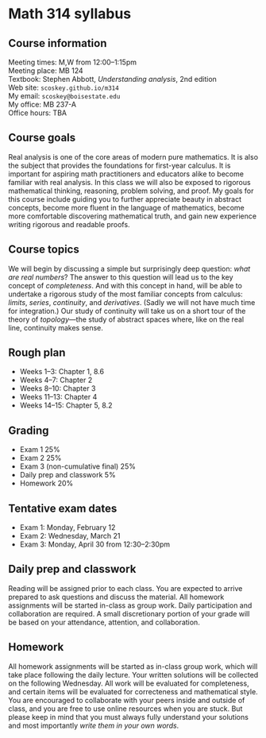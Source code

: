 # Math 314 syllabus

## Course information

Meeting times: M,W from 12:00&ndash;1:15pm  
Meeting place: MB 124  
Textbook: Stephen Abbott, *Understanding analysis*, 2nd edition  
Web site: `scoskey.github.io/m314`  
My email: `scoskey@boisestate.edu`  
My office: MB 237-A  
Office hours: TBA

## Course goals

Real analysis is one of the core areas of modern pure mathematics. It is also the subject that provides the foundations for first-year calculus. It is important for aspiring math practitioners and educators alike to become familiar with real analysis. In this class we will also be exposed to rigorous mathematical thinking, reasoning, problem solving, and proof. My goals for this course include guiding you to further appreciate beauty in abstract concepts, become more fluent in the language of mathematics, become more comfortable discovering mathematical truth, and gain new experience writing rigorous and readable proofs.

## Course topics

We will begin by discussing a simple but surprisingly deep question: *what are real numbers*? The answer to this question will lead us to the key concept of *completeness*. And with this concept in hand, will be able to undertake a rigorous study of the most familiar concepts from calculus: *limits*, *series*, *continuity*, and *derivatives*. (Sadly we will not have much time for integration.) Our study of continuity will take us on a short tour of the theory of *topology*&mdash;the study of abstract spaces where, like on the real line, continuity makes sense.

## Rough plan

* Weeks 1&ndash;3: Chapter 1, 8.6
* Weeks 4&ndash;7: Chapter 2
* Weeks 8&ndash;10: Chapter 3
* Weeks 11&ndash;13: Chapter 4
* Weeks 14&ndash;15: Chapter 5, 8.2

## Grading

* Exam 1 25%
* Exam 2 25%
* Exam 3 (non-cumulative final) 25%
* Daily prep and classwork 5%
* Homework 20%

## Tentative exam dates

* Exam 1: Monday, February 12
* Exam 2: Wednesday, March 21
* Exam 3: Monday, April 30 from 12:30&ndash;2:30pm

## Daily prep and classwork

Reading will be assigned prior to each class. You are expected to arrive prepared to ask questions and discuss the material. All homework assignments will be started in-class as group work. Daily participation and collaboration are required. A small discretionary portion of your grade will be based on your attendance, attention, and collaboration.

## Homework

All homework assignments will be started as in-class group work, which will take place following the daily lecture. Your written solutions will be collected on the following Wednesday. All work will be evaluated for completeness, and certain items will be evaluated for correcteness and mathematical style. You are encouraged to collaborate with your peers inside and outside of class, and you are free to use online resources when you are stuck. But please keep in mind that you must always fully understand your solutions and most importantly *write them in your own words*.

